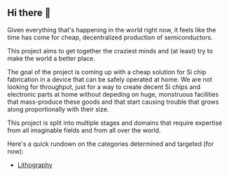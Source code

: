 ## Hi there 👋

Given everything that's happening in the world right now, it feels like the time has come for cheap, decentralized production of semiconductors.

This project aims to get together the craziest minds and (at least) try to make the world a better place.

The goal of the project is coming up with a cheap solution for Si chip fabrication in a device that can be safely operated at home. We are not looking for throughput, just for a way to create decent Si chips and electronic parts at home without depeding on huge, monstruous facilities that mass-produce these goods and that start causing trouble that grows along proportionally with their size.

This project is split into multiple stages and domains that require expertise from all imaginable fields and from all over the world.

Here's a quick rundown on the categories determined and targeted (for now):

- [Lithography](https://github.com/ChipHomeFab/lithography)

